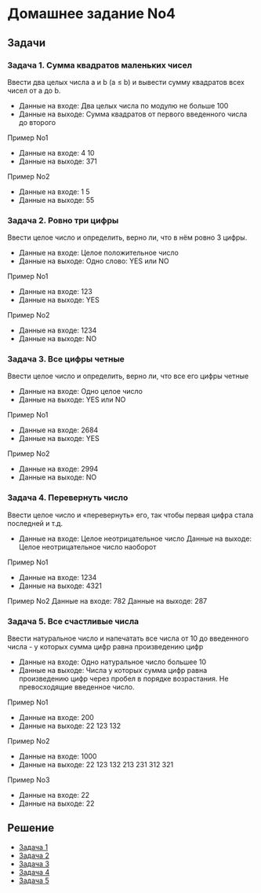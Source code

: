# Домашнее задание No4

## Задачи

### Задача 1. Сумма квадратов маленьких чисел

Ввести два целых числа a и b (a ≤ b) и вывести сумму квадратов всех чисел от a до b.
- Данные на входе: Два целых числа по модулю не больше 100
- Данные на выходе: Сумма квадратов от первого введенного числа до второго

Пример No1
- Данные на входе: 4 10
- Данные на выходе: 371

Пример No2
- Данные на входе: 1 5
- Данные на выходе: 55

### Задача 2. Ровно три цифры

Ввести целое число и определить, верно ли, что в нём ровно 3 цифры.
- Данные на входе: Целое положительное число
- Данные на выходе: Одно слово: YES или NO

Пример No1
- Данные на входе: 123
- Данные на выходе: YES

Пример No2
- Данные на входе: 1234
- Данные на выходе: NO

### Задача 3. Все цифры четные

Ввести целое число и определить, верно ли, что все его цифры четные
- Данные на входе: Одно целое число
- Данные на выходе: YES или NO

Пример No1
- Данные на входе: 2684
- Данные на выходе: YES

Пример No2
- Данные на входе: 2994
- Данные на выходе: NO


### Задача 4. Перевернуть число

Ввести целое число и «перевернуть» его, так чтобы первая цифра стала последней и т.д.
- Данные на входе: Целое неотрицательное число
Данные на выходе: Целое неотрицательное число наоборот

Пример No1
- Данные на входе: 1234
- Данные на выходе: 4321

Пример No2
Данные на входе: 782
Данные на выходе: 287


### Задача 5. Все счастливые числа

Ввести натуральное число и напечатать все числа от 10 до введенного числа - у которых сумма цифр равна произведению цифр
- Данные на входе: Одно натуральное число большее 10
- Данные на выходе: Числа у которых сумма цифр равна произведению цифр через пробел в порядке возрастания. Не превосходящие введенное число.

Пример No1
- Данные на входе: 200
- Данные на выходе: 22 123 132

Пример No2
- Данные на входе: 1000
- Данные на выходе: 22 123 132 213 231 312 321

Пример No3
- Данные на входе: 22
- Данные на выходе: 22

## Решение

- [Задача 1](https://github.com/allseenn/c/blob/master/04.Tasks/01.c)
- [Задача 2](https://github.com/allseenn/c/blob/master/04.Tasks/02.c)
- [Задача 3](https://github.com/allseenn/c/blob/master/04.Tasks/03.c)
- [Задача 4](https://github.com/allseenn/c/blob/master/04.Tasks/04.c)
- [Задача 5](https://github.com/allseenn/c/blob/master/04.Tasks/05.c)